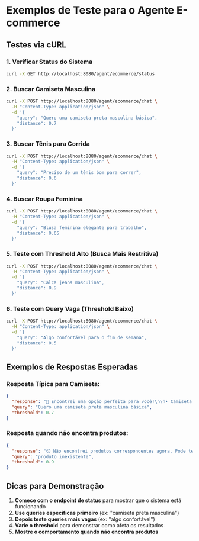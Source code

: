 # Exemplos de Teste para o Agente E-commerce

## Testes via cURL

### 1. Verificar Status do Sistema
```bash
curl -X GET http://localhost:8080/agent/ecommerce/status
```

### 2. Buscar Camiseta Masculina
```bash
curl -X POST http://localhost:8080/agent/ecommerce/chat \
  -H "Content-Type: application/json" \
  -d '{
    "query": "Quero uma camiseta preta masculina básica",
    "distance": 0.7
  }'
```

### 3. Buscar Tênis para Corrida
```bash
curl -X POST http://localhost:8080/agent/ecommerce/chat \
  -H "Content-Type: application/json" \
  -d '{
    "query": "Preciso de um tênis bom para correr",
    "distance": 0.6
  }'
```

### 4. Buscar Roupa Feminina
```bash
curl -X POST http://localhost:8080/agent/ecommerce/chat \
  -H "Content-Type: application/json" \
  -d '{
    "query": "Blusa feminina elegante para trabalho",
    "distance": 0.65
  }'
```

### 5. Teste com Threshold Alto (Busca Mais Restritiva)
```bash
curl -X POST http://localhost:8080/agent/ecommerce/chat \
  -H "Content-Type: application/json" \
  -d '{
    "query": "Calça jeans masculina",
    "distance": 0.9
  }'
```

### 6. Teste com Query Vaga (Threshold Baixo)
```bash
curl -X POST http://localhost:8080/agent/ecommerce/chat \
  -H "Content-Type: application/json" \
  -d '{
    "query": "Algo confortável para o fim de semana",
    "distance": 0.5
  }'
```

## Exemplos de Respostas Esperadas

### Resposta Típica para Camiseta:
```json
{
  "response": "👋 Encontrei uma opção perfeita para você!\n\n• Camiseta Básica Masculina Preta - R$59,90\n  Algodão 100%, modelagem slim, ideal para o dia a dia\n  Link: https://loja.exemplo.com/produtos/camiseta-basica-masculina-preta",
  "query": "Quero uma camiseta preta masculina básica",
  "threshold": 0.7
}
```

### Resposta quando não encontra produtos:
```json
{
  "response": "😕 Não encontrei produtos correspondentes agora. Pode tentar reformular ou fornecer mais detalhes?",
  "query": "produto inexistente",
  "threshold": 0.9
}
```

## Dicas para Demonstração

1. **Comece com o endpoint de status** para mostrar que o sistema está funcionando
2. **Use queries específicas primeiro** (ex: "camiseta preta masculina") 
3. **Depois teste queries mais vagas** (ex: "algo confortável")
4. **Varie o threshold** para demonstrar como afeta os resultados
5. **Mostre o comportamento quando não encontra produtos**
